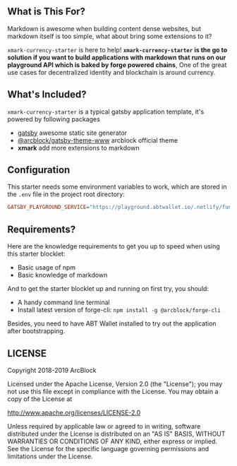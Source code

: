 ## What is This For?

Markdown is awesome when building content dense websites, but markdown itself is too simple, what about bring some extensions to it?

`xmark-currency-starter` is here to help! **`xmark-currency-starter` is the go to solution if you want to build applications with markdown that runs on our playground API which is baked by forge powered chains**, One of the great use cases for decentralized identity and blockchain is around currency.

## What's Included?

`xmark-currency-starter` is a typical gatsby application template, it's powered by following packages

- [gatsby](https://gatsbyjs.org) awesome static site generator
- [@arcblock/gatsby-theme-www](https://www.npmjs.com/package/@arcblock/gatsby-theme-www) arcblock official theme
- **xmark** add more extensions to markdown

## Configuration

This starter needs some environment variables to work, which are stored in the `.env` file in the project root directory:

```ini
GATSBY_PLAYGROUND_SERVICE="https://playground.abtwallet.io/.netlify/functions/app"
```

## Requirements?

Here are the knowledge requirements to get you up to speed when using this starter blocklet:

- Basic usage of npm
- Basic knowledge of markdown

And to get the starter blocklet up and running on first try, you should:

- A handy command line terminal
- Install latest version of forge-cli: `npm install -g @arcblock/forge-cli`

Besides, you need to have ABT Wallet installed to try out the application after bootstrapping.

## LICENSE

Copyright 2018-2019 ArcBlock

Licensed under the Apache License, Version 2.0 (the "License");
you may not use this file except in compliance with the License.
You may obtain a copy of the License at

http://www.apache.org/licenses/LICENSE-2.0

Unless required by applicable law or agreed to in writing, software
distributed under the License is distributed on an "AS IS" BASIS,
WITHOUT WARRANTIES OR CONDITIONS OF ANY KIND, either express or implied.
See the License for the specific language governing permissions and
limitations under the License.
